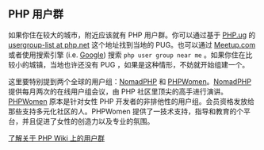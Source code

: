 ## PHP 用户群 
如果你住在较大的城市，附近应该就有 PHP 用户群。你可以通过基于 [PHP.ug][php-ug] 的 [usergroup-list at php.net][php-uglist] 这个地址找到当地的 PUG。也可以通过 [Meetup.com][meetup] 或者使用搜索引擎 (i.e. [Google][google]) 搜索 ```php user group near me``` 。如果你住在比较小的城镇，当地也许还没有 PUG ，如果是这种情形，不妨就开始组建一个。

这里要特别提到两个全球的用户组：[NomadPHP] 和 [PHPWomen]。[NomadPHP] 提供每月两次的在线用户组会议，由 PHP 社区里顶尖的高手进行演讲。[PHPWomen] 原本是针对女性 PHP 开发者的非排他性的用户组。会员资格发放给那些支持多元化社区的人。PHPWomen 提供了一技术支持，指导和教育的个平台，并且促进了女性的创造力以及专业的氛围。

[了解关于 PHP Wiki 上的用户群][php-wiki]

[google]: https://www.google.com/search?q=php+user+group+near+me
[meetup]: http://www.meetup.com/find/
[php-ug]: http://php.ug/
[NomadPHP]: https://nomadphp.com/
[PHPWomen]: http://phpwomen.org/
[php-wiki]: https://wiki.php.net/usergroups
[php-uglist]: http://php.net/ug.php
